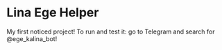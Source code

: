 # Lina Ege Helper
My first noticed project! To run and test it: go to Telegram and search for @ege_kalina_bot!

